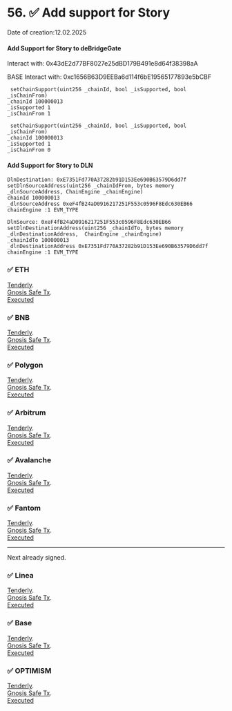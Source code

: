 # 56. ✅  Add support for Story
Date of creation:12.02.2025

#### Add Support for Story to deBridgeGate
Interact with: 0x43dE2d77BF8027e25dBD179B491e8d64f38398aA

BASE Interact with: 0xc1656B63D9EEBa6d114f6bE19565177893e5bCBF

```
 setChainSupport(uint256 _chainId, bool _isSupported, bool _isChainFrom) 
_chainId 100000013 
_isSupported 1
_isChainFrom 1
```
```
 setChainSupport(uint256 _chainId, bool _isSupported, bool _isChainFrom) 
_chainId 100000013
_isSupported 1
_isChainFrom 0
```



####  Add Support for Story to DLN

```
DlnDestination: 0xE7351Fd770A37282b91D153Ee690B63579D6dd7f
setDlnSourceAddress(uint256 _chainIdFrom, bytes memory _dlnSourceAddress, ChainEngine _chainEngine)
chainId 100000013
_dlnSourceAddress 0xeF4fB24aD0916217251F553c0596F8Edc630EB66
chainEngine :1 EVM_TYPE
```

```
DlnSource: 0xeF4fB24aD0916217251F553c0596F8Edc630EB66
setDlnDestinationAddress(uint256 _chainIdTo, bytes memory _dlnDestinationAddress,  ChainEngine _chainEngine)
_chainIdTo 100000013
_dlnDestinationAddress 0xE7351Fd770A37282b91D153Ee690B63579D6dd7f
chainEngine :1 EVM_TYPE
```




### ✅ ETH 
[Tenderly](https://dashboard.tenderly.co/public/safe/safe-apps/simulator/faa5ae45-73cc-4ada-954e-de6cdbdb72ae).   
[Gnosis Safe Tx](https://app.safe.global/transactions/tx?id=multisig_0x6bec1faF33183e1Bc316984202eCc09d46AC92D5_0xdfe5787059b076c64bd460159ffb9a70b49fb0d011995c00792ae6e3fe6f7f7b&safe=eth:0x6bec1faF33183e1Bc316984202eCc09d46AC92D5).   
[Executed](https://etherscan.io/tx/0x012d6096810c3104d0b4a5cc2f9bf06037016c3603f6014fde51ff3c71ac9545)

### ✅ BNB
[Tenderly](https://dashboard.tenderly.co/public/safe/safe-apps/simulator/42123cea-9712-41b5-a97b-fbbf93eff7a4).   
[Gnosis Safe Tx](https://app.safe.global/transactions/tx?id=multisig_0xA52842cD43fA8c4B6660E443194769531d45b265_0x97ad8b82549772eb55be218bf4bfd1abf3fec34c585e94249381954d2f3fee76&safe=bnb:0xA52842cD43fA8c4B6660E443194769531d45b265).   
[Executed](https://bscscan.com/tx/0x58803c37af7ec6611dfd6507ef29c0134db3727bfe0a41490070fcb92da0092a)

### ✅ Polygon
[Tenderly](https://dashboard.tenderly.co/public/safe/safe-apps/simulator/aba77870-5f1f-4582-9ffa-867c2b8befac).   
[Gnosis Safe Tx](https://app.safe.global/transactions/tx?id=multisig_0xA52842cD43fA8c4B6660E443194769531d45b265_0xbd15226e368ca64ff6eb78bb6f6c67c1be734c56a77dbcd7cf1e396487024f61&safe=matic:0xA52842cD43fA8c4B6660E443194769531d45b265).   
[Executed](https://polygonscan.com/tx/0x8316b9daec88722c8899ecb18f3c565708ddc3f02397587b9127ccd1e1cf195b)

### ✅ Arbitrum
[Tenderly](https://dashboard.tenderly.co/public/safe/safe-apps/simulator/f8fb173c-bb10-4ecc-9e00-822e9a4a30fa).   
[Gnosis Safe Tx](https://app.safe.global/transactions/tx?id=multisig_0xA52842cD43fA8c4B6660E443194769531d45b265_0xc9ec9a3957d695712402feb532feb7d7b2b43b87a23532f18ecc7ff1b5c20c24&safe=arb1:0xA52842cD43fA8c4B6660E443194769531d45b265).   
[Executed](https://arbiscan.io/tx/0xcd7573fb5c0ce1ded9764308ae3919a3fbb9d8ca264726fff16f5c5ae0559aef)

### ✅ Avalanche
[Tenderly](https://dashboard.tenderly.co/public/safe/safe-apps/simulator/6dcab495-7f39-4796-8a00-ba1c887aff2d).   
[Gnosis Safe Tx](https://app.safe.global/transactions/tx?id=multisig_0x8AC842e8f3be6BF67ccfdC87CE3F98D635008Ef0_0x90a48f7ba3d26b84aefdfc0e296c511d67269ed0dfcc777e30e417829c26b02f&safe=avax:0x8AC842e8f3be6BF67ccfdC87CE3F98D635008Ef0).   
[Executed](https://snowtrace.io/tx/0x380cd039cba55975bb4927ca02e95b0379952bc4db449f0a574d450516463212)

### ✅ Fantom
[Tenderly](https://dashboard.tenderly.co/FantomSafe/safe/simulator/8873c806-af8f-442f-bf6b-81ded1cefb21).   
[Gnosis Safe Tx](https://safe.fantom.network/transactions/tx?id=multisig_0xA52842cD43fA8c4B6660E443194769531d45b265_0x19a4d4b953483ed8155b2625d48f60c24b59f32be8b24adb1d233f6264ccd8c0&safe=ftm:0xA52842cD43fA8c4B6660E443194769531d45b265).   
[Executed](https://ftmscan.com/tx/0x4eb0d31ec75e8477d20157ab2d803c025d55562e3d9fee8a9d2486a7d9b3affc/internal-transactions)

------------------------------
Next already signed.   

### ✅ Linea
[Tenderly](https://dashboard.tenderly.co/public/safe/safe-apps/simulator/5173c70f-8def-419d-a8c5-bc6a096b049a).   
[Gnosis Safe Tx](https://app.safe.global/transactions/tx?id=multisig_0xA52842cD43fA8c4B6660E443194769531d45b265_0x8b1669fb8a902fe71b9cd6363d427b1e33608c101f1c3784c3e5a52182e39cb5&safe=linea:0xA52842cD43fA8c4B6660E443194769531d45b265).   
[Executed](https://lineascan.build/tx/0x92aa89c25750c916bced9d8035dfa6b4877779c8cff0ec24b4d09d7718e7e3dc)

### ✅ Base
[Tenderly](https://dashboard.tenderly.co/public/safe/safe-apps/simulator/035434c7-88cf-4611-bbd9-57e4c2a62aeb).   
[Gnosis Safe Tx](https://app.safe.global/transactions/tx?id=multisig_0xF0A9d50F912D64D1105b276526e21881bF48A29e_0x423424a4f29bd60ce02674f538910e2bbe9ac0e94cc830e92532e4df6fbd4a05&safe=base:0xF0A9d50F912D64D1105b276526e21881bF48A29e).   
[Executed](https://basescan.org/tx/0x30c7e471144f0642cc59421481229dc772d80e44e359fdbf40faf5458fc14591)

### ✅ OPTIMISM
[Tenderly](https://dashboard.tenderly.co/public/safe/safe-apps/simulator/82486d88-03a6-41b6-b745-ade8874737cd).   
[Gnosis Safe Tx](https://app.safe.global/transactions/tx?id=multisig_0xA52842cD43fA8c4B6660E443194769531d45b265_0x979e8e0cdda27b5f524a5aa4c9c9504bde134baf6cc3ec6342c65deed8e447ff&safe=oeth:0xA52842cD43fA8c4B6660E443194769531d45b265).   
[Executed](https://optimistic.etherscan.io/tx/0xeabd8a01cfd6c16aff0eb82ee504edf6a748f5b8564fb3250cff703ea9274144)
